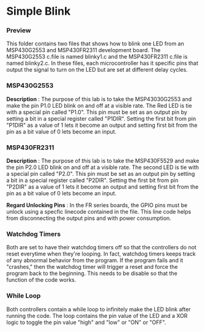 # Simple Blink
### Preview
This folder contains two files that shows how to blink one LED from an MSP430G2553 and MSP430FR2311 development board. The MSP430G2553 c.file is named blinky1.c and the MSP430FR2311 c.file is named blinky2.c. In these files, each microcontroller has it specific pins that  output the signal to turn on the LED but are set at different delay cycles. 

### MSP430G2553
**Description** : The purpose of this lab is to take the MSP43030G2553 and make the pin P1.0 LED blink on and off at a visible rate. The Red LED is tie with a special pin called "P1.0". This pin must be set as an output pin by setting a bit in a special register called "P1DIR". Setting the first bit from pin "P1DIR" as a value of 1 lets it become an output and setting first bit from the pin as a bit value of 0 lets become an input.

### MSP430FR2311
**Description** : The purpose of this lab is to take the MSP430F5529 and make the pin P2.0 LED blink on and off at a visible rate. The second LED is tie with a special pin called "P2.0". This pin must be set as an output pin by setting a bit in a special register called "P2DIR". Setting the first bit from pin "P2DIR" as a value of 1 lets it become an output and setting first bit from the pin as a bit value of 0 lets become an input.

**Regard Unlocking Pins** : In the FR series boards, the GPIO pins must be unlock using a specfic linecode contained in the file. This line code helps from disconnecting the output pins and with power consumption. 

### Watchdog Timers
Both are set to have their watchdog timers off so that the controllers do not reset everytime when they're looping. In fact, watchdog timers keeps track of any abnormal behavior from the program. If the program fails and it "crashes," then the watchdog timer will trigger a reset and force the program back to the beginning. This needs to be disable so that the function of the code works.

### While Loop
Both controllers contain a while loop to infinitely make the LED blink after running the code. The loop contains the pin value of the LED and a XOR logic to toggle the pin value "high" and "low" or "ON" or "OFF". 
